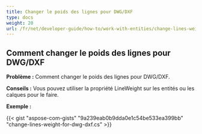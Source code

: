 ```yaml
---
title: Changer le poids des lignes pour DWG/DXF
type: docs
weight: 20
url: /fr/net/developer-guide/how-to/work-with-entities/change-lines-weight-for-dwg-dxf/
---
```


## **Comment changer le poids des lignes pour DWG/DXF**

**Problème :** Comment changer le poids des lignes pour DWG/DXF.

**Conseils :** Vous pouvez utiliser la propriété LineWeight sur les entités ou les calques pour le faire.

**Exemple :**

{{< gist "aspose-com-gists" "9a239eab0b9dda0e1c54be533ea399bb" "change-lines-weight-for-dwg-dxf.cs" >}}
